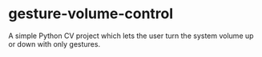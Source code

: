 # gesture-volume-control
A simple Python CV project which lets the user turn the system volume up or down with only gestures.
